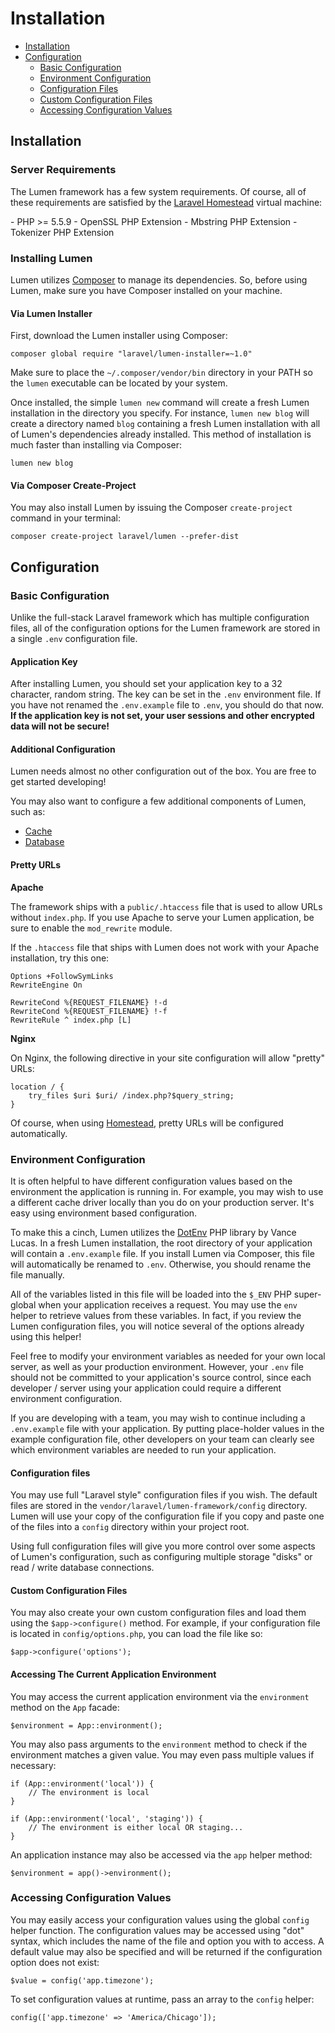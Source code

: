 # Installation

- [Installation](#installation)
- [Configuration](#configuration)
	- [Basic Configuration](#basic-configuration)
	- [Environment Configuration](#environment-configuration)
	- [Configuration Files](#configuration-files)
	- [Custom Configuration Files](#custom-configuration-files)
	- [Accessing Configuration Values](#accessing-configuration-values)

<a name="installation"></a>
## Installation

### Server Requirements

The Lumen framework has a few system requirements. Of course, all of these requirements are satisfied by the [Laravel Homestead](http://laravel.com/docs/homestead) virtual machine:

<div class="content-list" markdown="1">
- PHP >= 5.5.9
- OpenSSL PHP Extension
- Mbstring PHP Extension
- Tokenizer PHP Extension
</div>

<a name="install-lumen"></a>
### Installing Lumen

Lumen utilizes [Composer](http://getcomposer.org) to manage its dependencies. So, before using Lumen, make sure you have Composer installed on your machine.

#### Via Lumen Installer

First, download the Lumen installer using Composer:

	composer global require "laravel/lumen-installer=~1.0"

Make sure to place the `~/.composer/vendor/bin` directory in your PATH so the `lumen` executable can be located by your system.

Once installed, the simple `lumen new` command will create a fresh Lumen installation in the directory you specify. For instance, `lumen new blog` will create a directory named `blog` containing a fresh Lumen installation with all of Lumen's dependencies already installed. This method of installation is much faster than installing via Composer:

	lumen new blog

#### Via Composer Create-Project

You may also install Lumen by issuing the Composer `create-project` command in your terminal:

	composer create-project laravel/lumen --prefer-dist

<a name="configuration"></a>
## Configuration

<a name="basic-configuration"></a>
### Basic Configuration

Unlike the full-stack Laravel framework which has multiple configuration files, all of the configuration options for the Lumen framework are stored in a single `.env` configuration file.

#### Application Key

After installing Lumen, you should set your application key to a 32 character, random string. The key can be set in the `.env` environment file. If you have not renamed the `.env.example` file to `.env`, you should do that now. **If the application key is not set, your user sessions and other encrypted data will not be secure!**

#### Additional Configuration

Lumen needs almost no other configuration out of the box. You are free to get started developing!

You may also want to configure a few additional components of Lumen, such as:

- [Cache](/docs/cache#configuration)
- [Database](/docs/database#configuration)

<a name="pretty-urls"></a>
#### Pretty URLs

**Apache**

The framework ships with a `public/.htaccess` file that is used to allow URLs without `index.php`. If you use Apache to serve your Lumen application, be sure to enable the `mod_rewrite` module.

If the `.htaccess` file that ships with Lumen does not work with your Apache installation, try this one:

	Options +FollowSymLinks
	RewriteEngine On

	RewriteCond %{REQUEST_FILENAME} !-d
	RewriteCond %{REQUEST_FILENAME} !-f
	RewriteRule ^ index.php [L]

**Nginx**

On Nginx, the following directive in your site configuration will allow "pretty" URLs:

	location / {
		try_files $uri $uri/ /index.php?$query_string;
	}

Of course, when using [Homestead](http://laravel.com/docs/homestead), pretty URLs will be configured automatically.

<a name="environment-configuration"></a>
### Environment Configuration

It is often helpful to have different configuration values based on the environment the application is running in. For example, you may wish to use a different cache driver locally than you do on your production server. It's easy using environment based configuration.

To make this a cinch, Lumen utilizes the [DotEnv](https://github.com/vlucas/phpdotenv) PHP library by Vance Lucas. In a fresh Lumen installation, the root directory of your application will contain a `.env.example` file. If you install Lumen via Composer, this file will automatically be renamed to `.env`. Otherwise, you should rename the file manually.

All of the variables listed in this file will be loaded into the `$_ENV` PHP super-global when your application receives a request. You may use the `env` helper to retrieve values from these variables. In fact, if you review the Lumen configuration files, you will notice several of the options already using this helper!

Feel free to modify your environment variables as needed for your own local server, as well as your production environment. However, your `.env` file should not be committed to your application's source control, since each developer / server using your application could require a different environment configuration.

If you are developing with a team, you may wish to continue including a `.env.example` file with your application. By putting place-holder values in the example configuration file, other developers on your team can clearly see which environment variables are needed to run your application.

<a name="configuration-files"></a>
#### Configuration files

You may use full "Laravel style" configuration files if you wish. The default files are stored in the `vendor/laravel/lumen-framework/config` directory. Lumen will use your copy of the configuration file if you copy and paste one of the files into a `config` directory within your project root.

Using full configuration files will give you more control over some aspects of Lumen's configuration, such as configuring multiple storage "disks" or read / write database connections.

<a name="custom-configuration-files"></a>
#### Custom Configuration Files

You may also create your own custom configuration files and load them using the `$app->configure()` method. For example, if your configuration file is located in `config/options.php`, you can load the file like so:

	$app->configure('options');

#### Accessing The Current Application Environment

You may access the current application environment via the `environment` method on the `App` facade:

	$environment = App::environment();

You may also pass arguments to the `environment` method to check if the environment matches a given value. You may even pass multiple values if necessary:

	if (App::environment('local')) {
		// The environment is local
	}

	if (App::environment('local', 'staging')) {
		// The environment is either local OR staging...
	}

An application instance may also be accessed via the `app` helper method:

	$environment = app()->environment();

<a name="accessing-configuration-values"></a>
### Accessing Configuration Values

You may easily access your configuration values using the global `config` helper function. The configuration values may be accessed using "dot" syntax, which includes the name of the file and option you with to access. A default value may also be specified and will be returned if the configuration option does not exist:

	$value = config('app.timezone');

To set configuration values at runtime, pass an array to the `config` helper:

	config(['app.timezone' => 'America/Chicago']);
